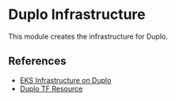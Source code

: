 # Duplo Infrastructure

This module creates the infrastructure for Duplo.

## References  
 - [EKS Infrastructure on Duplo](https://docs.duplocloud.com/docs/aws/use-cases/disaster-recovery)
 - [Duplo TF Resource](https://registry.terraform.io/providers/duplocloud/duplocloud/latest/docs/resources/infrastructure)